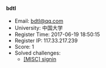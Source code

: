 #### bdtl  

* Email: bdtl@qq.com  
* University: 中国大学  
* Register Time: 2017-06-19 18:50:15  
* Register IP: 117.33.217.239  
* Score: 1  
* Solved challenges: 
  * [[MISC] signin](https://github.com/SniperOJ/Challenges/blob/master/misc/signin.json)  
